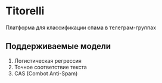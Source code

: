 # Titorelli

Платформа для классификации спама в телеграм-группах

## Поддерживаемые модели

1. Логистическая регрессия
2. Точное соответствие текста
3. CAS (Combot Anti-Spam)
